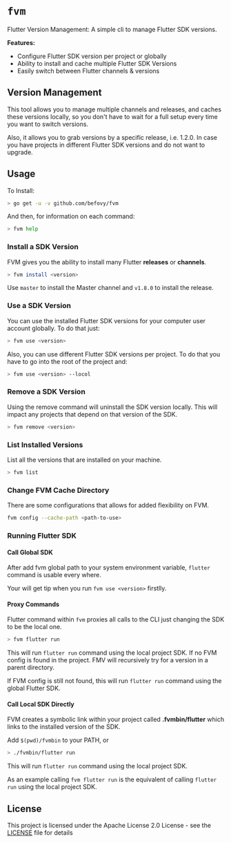# `fvm`

Flutter Version Management: A simple cli to manage Flutter SDK versions.

**Features:**

* Configure Flutter SDK version per project or globally
* Ability to install and cache multiple Flutter SDK Versions
* Easily switch between Flutter channels & versions

## Version Management

This tool allows you to manage multiple channels and releases, and caches these versions locally, so you don't have to wait for a full setup every time you want to switch versions.

Also, it allows you to grab versions by a specific release, i.e. 1.2.0. In case you have projects in different Flutter SDK versions and do not want to upgrade.

## Usage

To Install:

```bash
> go get -u -v github.com/befovy/fvm
```

And then, for information on each command:

```bash
> fvm help
```

### Install a SDK Version

FVM gives you the ability to install many Flutter **releases** or **channels**.

```bash
> fvm install <version>
```

Use `master` to install the Master channel and `v1.8.0` to install the release.

### Use a SDK Version

You can use the installed Flutter SDK versions for your computer user account globally. To do that just:

```bash
> fvm use <version>
```

Also, you can use different Flutter SDK versions per project. To do that you have to go into the root of the project and:

```bash
> fvm use <version> --locol
```

### Remove a SDK Version

Using the remove command will uninstall the SDK version locally. This will impact any projects that depend on that version of the SDK.

```bash
> fvm remove <version>
```

### List Installed Versions

List all the versions that are installed on your machine.

```bash
> fvm list
```

### Change FVM Cache Directory

There are some configurations that allows for added flexibility on FVM.

```bash
fvm config --cache-path <path-to-use>
```

### Running Flutter SDK

#### Call Global SDK 

After add fvm global path to your system environment variable, `flutter` command is usable every where.

Your will get tip when you run `fvm use <version>` firstlly.



#### Proxy Commands

Flutter command within `fvm` proxies all calls to the CLI just changing the SDK to be the local one.

```bash
> fvm flutter run
```

This will run `flutter run` command using the local project SDK. If no FVM config is found in the project. FMV will recursively try for a version in a parent directory.

If FVM config is still not found, this will run `flutter run` command using the global Flutter SDK. 



#### Call Local SDK Directly

FVM creates a symbolic link within your project called **.fvmbin/flutter** which links to the installed version of the SDK.


Add `$(pwd)/fvmbin` to your PATH, or
```bash
> ./fvmbin/flutter run
```

This will run `flutter run` command using the local project SDK.

As an example calling `fvm flutter run` is the equivalent of calling `flutter run` using the local project SDK.



## License

This project is licensed under the Apache License 2.0 License - see the [LICENSE](LICENSE) file for details


